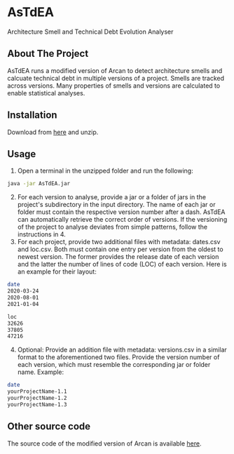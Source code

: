 # AsTdEA
Architecture Smell and Technical Debt Evolution Analyser

## About The Project
AsTdEA runs a modified version of Arcan to detect architecture smells and calcuate technical debt in multiple versions of a project. Smells are tracked across versions. Many properties of smells and versions are calculated to enable statistical analyses.

## Installation
Download from [here](https://drive.google.com/uc?export=download&id=1NArqsJyah7NhCcYacjxoOnzcypt-On08) and unzip.

## Usage
1. Open a terminal in the unzipped folder and run the following:
```sh
java -jar AsTdEA.jar
```
2. For each version to analyse, provide a jar or a folder of jars in the project's subdirectory in the input directory. The name of each jar or folder must contain the respective version number after a dash. AsTdEA can automatically retrieve the correct order of versions. If the versioning of the project to analyse deviates from simple patterns, follow the instructions in 4.
3. For each project, provide two additional files with metadata: dates.csv and loc.csv. Both must contain one entry per version from the oldest to newest version. The former provides the release date of each version and the latter the number of lines of code (LOC) of each version. Here is an example for their layout:
```sh
date
2020-03-24
2020-08-01
2021-01-04

loc
32626
37805
47216
```
4. Optional: Provide an addition file with metadata: versions.csv in a similar format to the aforementioned two files. Provide the version number of each version, which must resemble the corresponding jar or folder name. Example:
```sh
date
yourProjectName-1.1
yourProjectName-1.2
yourProjectName-1.3
```

## Other source code
The source code of the modified version of Arcan is available [here](https://github.com/PhilippGnoyke/arcan-1.2.1-modded).

